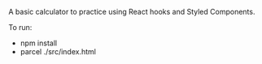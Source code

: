 A basic calculator to practice using React hooks and Styled Components.

To run:

* npm install
* parcel ./src/index.html
